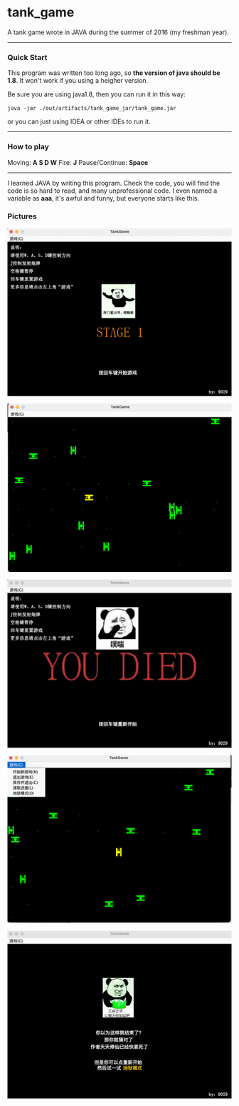 # tank_game
A tank game wrote in JAVA during the summer of 2016 (my freshman year).

------

### Quick Start

This program was written too long ago, so **the version of java should be 1.8**. It won't work if you using a heigher version. 

Be sure you are using java1.8, then you can run it in this way:
```
java -jar ./out/artifacts/tank_game_jar/tank_game.jar
```
or you can just using IDEA or other IDEs to run it.

------

### How to play
Moving: **A S D W**
Fire: **J**
Pause/Continue: **Space**

------
I learned JAVA by writing this program. Check the code, you will find the code is so hard to read, and many unprofessional code. 
I even named a variable as **aaa**, it's awful and funny, but everyone starts like this.

### Pictures
![markdown picture](./assets/home.png)

![markdown picture](./assets/gaming.png)

![markdown picture](./assets/die.png)

![markdown picture](./assets/options.png)

![markdown picture](./assets/win.png)
